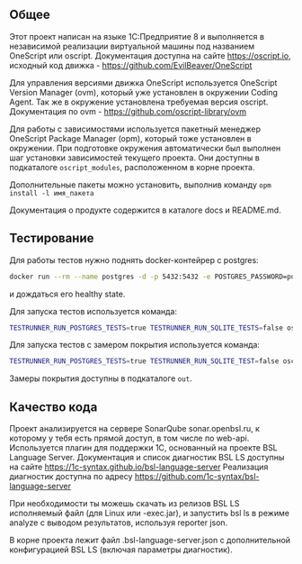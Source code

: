 ## Общее

Этот проект написан на языке 1С:Предприятие 8 и выполняется в независимой реализации виртуальной машины под названием OneScript или oscript. Документация доступна на сайте https://oscript.io, исходный код движка - https://github.com/EvilBeaver/OneScript

Для управления версиями движка OneScript используется OneScript Version Manager (ovm), который уже установлен в окружении Coding Agent. Так же в окружение установлена требуемая версия oscript. Документация по ovm - https://github.com/oscript-library/ovm

Для работы с зависимостями используется пакетный менеджер OneScript Package Manager (opm), который тоже установлен в окружении. При подготовке окружения автоматически был выполнен шаг установки зависимостей текущего проекта. Они доступны в подкаталоге `oscript_modules`, расположенном в корне проекта.

Дополнительные пакеты можно установить, выполнив команду `opm install -l имя_пакета`

Документация о продукте содержится в каталоге docs и README.md. 

## Тестирование

Для работы тестов нужно поднять docker-контейрер с postgres:

```sh
docker run --rm --name postgres -d -p 5432:5432 -e POSTGRES_PASSWORD=postgres -e POSTGRES_USERNAME=postgres -e POSTGRES_DB=postgres -e POSTGRES_HOST_AUTH_METHOD=password --health-cmd pg_isready --health-interval 10s --health-timeout 5s --health-retries 5 satrapu/postgresql 
```

и дождаться его healthy state.

Для запуска тестов используется команда:

```sh
TESTRUNNER_RUN_POSTGRES_TESTS=true TESTRUNNER_RUN_SQLITE_TESTS=false oscript tasks/test.os
```

Для запуска тестов с замером покрытия используется команда:

```sh
TESTRUNNER_RUN_POSTGRES_TESTS=true TESTRUNNER_RUN_SQLITE_TEST=false oscript tasks/coverage.os
```

Замеры покрытия доступны в подкаталоге `out`.

## Качество кода

Проект анализируется на сервере SonarQube sonar.openbsl.ru, к которому у тебя есть прямой доступ, в том числе по web-api. Используется плагин для поддержки 1С, основанный на проекте BSL Language Server. 
Документация и список диагностик BSL LS доступны на сайте https://1c-syntax.github.io/bsl-language-server
Реализация диагностик доступна по адресу https://github.com/1c-syntax/bsl-language-server

При необходимости ты можешь скачать из релизов BSL LS исполняемый файл (для Linux или -exec.jar), и запустить bsl ls в режиме analyze с выводом результатов, используя reporter json. 

В корне проекта лежит файл .bsl-language-server.json с дополнительной конфигурацией BSL LS (включая параметры диагностик).
